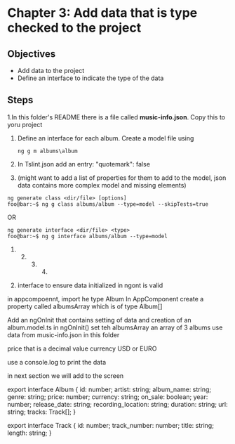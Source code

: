 # Chapter 3: Add data that is type checked to the project

## Objectives

- Add data to the project
- Define an interface to indicate the type of the data

## Steps

1.In this folder's README there is a file called **music-info.json**. Copy this to yoru project

1. Define an interface for each album. Create a model file using

   ```
   ng g m albums\album
   ```

1. In Tslint.json add an entry: "quotemark": false

1. (might want to add a list of properties for them to add to the model, json data contains more complex model and missing elements)

```console
ng generate class <dir/file> [options]
foo@bar:~$ ng g class albums/album --type=model --skipTests=true
```

OR

```console
ng generate interface <dir/file> <type>
foo@bar:~$ ng g interface albums/album --type=model
```

1. 2. 3. 4.

2. interface to ensure data initialized in ngont is valid

in appcompoennt, import he type Album
In AppComponent create a property called albumsArray
which is of type Album[]

Add an ngOnInit that contains setting of data and creation of an album.model.ts
in ngOnInit() set teh albumsArray an array of 3 albums
use data from music-info.json in this folder

price that is a decimal value
currency USD or EURO

use a console.log to print the data

in next section we will add to the screen

export interface Album {
id: number;
artist: string;
album_name: string;
genre: string;
price: number;
currency: string;
on_sale: boolean;
year: number;
release_date: string;
recording_location: string;
duration: string;
url: string;
tracks: Track[];
}

export interface Track {
id: number;
track_number: number;
title: string;
length: string;
}

